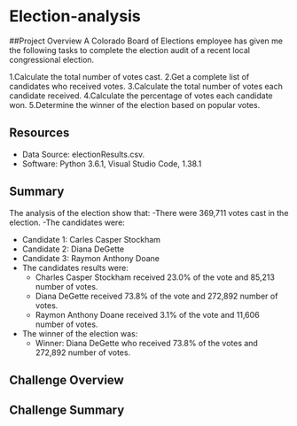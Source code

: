 # Election-analysis

##Project Overview 
A Colorado Board of Elections employee has given me the following tasks to complete the election audit of a recent local congressional election. 

1.Calculate the total number of votes cast. 
2.Get a complete list of candidates who received votes. 
3.Calculate the total number of votes each candidate received. 
4.Calculate the percentage of votes each candidate won. 
5.Determine the winner of the election based on popular votes. 

## Resources
- Data Source: electionResults.csv.
- Software: Python 3.6.1, Visual Studio Code, 1.38.1

## Summary
The analysis of the election show that: 
-There were 369,711 votes cast in the election. 
-The candidates were: 
  -  Candidate 1: Carles Casper Stockham
  - Candidate 2: Diana DeGette
  - Candidate 3: Raymon Anthony Doane
- The candidates results were: 
  - Charles Casper Stockham received 23.0% of the vote and 85,213 number of votes.
  - Diana DeGette received 73.8% of the vote and 272,892 number of votes.
  - Raymon Anthony Doane received 3.1% of the vote and 11,606 number of votes.
- The winner of the election was: 
  - Winner: Diana DeGette who received 73.8% of the votes and 272,892 number of votes. 

## Challenge Overview

## Challenge Summary
